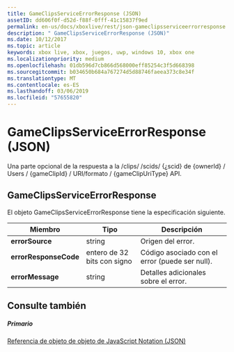 ```yaml
---
title: GameClipsServiceErrorResponse (JSON)
assetID: dd606f0f-d52d-f88f-0fff-41c15837f9ed
permalink: en-us/docs/xboxlive/rest/json-gameclipsserviceerrorresponse.html
description: " GameClipsServiceErrorResponse (JSON)"
ms.date: 10/12/2017
ms.topic: article
keywords: xbox live, xbox, juegos, uwp, windows 10, xbox one
ms.localizationpriority: medium
ms.openlocfilehash: 01db596d7cb866d568000eff85254c3f5d668398
ms.sourcegitcommit: b034650b684a767274d5d88746faeea373c8e34f
ms.translationtype: MT
ms.contentlocale: es-ES
ms.lasthandoff: 03/06/2019
ms.locfileid: "57655820"
---
```

# <a name="gameclipsserviceerrorresponse-json"></a>GameClipsServiceErrorResponse (JSON)
Una parte opcional de la respuesta a la /clips/ /scids/ {¿scid} de {ownerId} / Users / {gameClipId} / URI/formato / {gameClipUriType} API. 
<a id="ID4EN"></a>

 
## <a name="gameclipsserviceerrorresponse"></a>GameClipsServiceErrorResponse
 
El objeto GameClipsServiceErrorResponse tiene la especificación siguiente.
 
| Miembro| Tipo| Descripción| 
| --- | --- | --- | 
| <b>errorSource</b>| string| Origen del error.| 
| <b>errorResponseCode</b>| entero de 32 bits con signo| Código asociado con el error (puede ser null).| 
| <b>errorMessage</b>| string| Detalles adicionales sobre el error.| 
  
<a id="ID4ECC"></a>

 
## <a name="see-also"></a>Consulte también
 
<a id="ID4EEC"></a>

 
##### <a name="parent"></a>Primario 

[Referencia de objeto de objeto de JavaScript Notation (JSON)](atoc-xboxlivews-reference-json.md)

   
